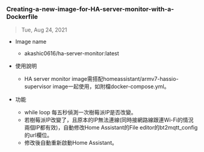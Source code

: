 ### Creating-a-new-image-for-HA-server-monitor-with-a-Dockerfile
> Tue, Aug 24, 2021

+ Image name
  + akashic0616/ha-server-monitor:latest

+ 使用說明
  + HA server monitor image需搭配homeassistant/armv7-hassio-supervisor image一起使用，如附檔docker-compose.yml。
  
+ 功能
  + while loop 每五秒偵測一次樹莓派IP是否改變。
  + 若樹莓派IP改變了，且原本的IP無法連線(同時接網路線跟連Wi-Fi的情況兩個IP都有效)，自動修改Home Assistant的File editor的bt2mqtt_config的url欄位。
  + 修改後自動重新啟動Home Assistant。

